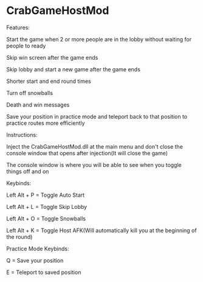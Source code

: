 # CrabGameHostMod

Features:

Start the game when 2 or more people are in the lobby without waiting for people to ready

Skip win screen after the game ends

Skip lobby and start a new game after the game ends

Shorter start and end round times

Turn off snowballs

Death and win messages

Save your position in practice mode and teleport back to that position to practice routes more efficiently

Instructions:

Inject the CrabGameHostMod.dll at the main menu and don't close the console window that opens after injection(It will close the game)

The console window is where you will be able to see when you toggle things off and on

Keybinds:

Left Alt + P = Toggle Auto Start



Left Alt + L = Toggle Skip Lobby



Left Alt + O = Toggle Snowballs



Left Alt + K = Toggle Host AFK(Will automatically kill you at the beginning of the round)

Practice Mode Keybinds:

Q = Save your position

E = Teleport to saved position

